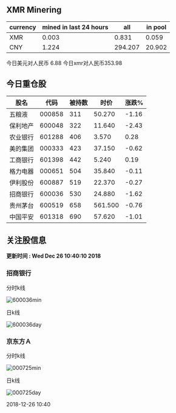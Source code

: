 ## XMR Minering

|currency|mined in last 24 hours|all|in pool|
|---|---|---|---|
|XMR|0.003|0.831|0.059|
|CNY|1.224|294.207|20.902|

今日美元对人民币 6.88	今日xmr对人民币353.98


## 今日重仓股 

|股名|代码|被持数|时价|涨跌%|
|---|---|---|---|---|
|五粮液|000858|311|50.270|-1.16|
|保利地产|600048|322|11.640|-2.43|
|农业银行|601288|406|3.570|0.28|
|美的集团|000333|423|37.150|-0.62|
|工商银行|601398|442|5.240|0.19|
|格力电器|000651|504|35.840|-0.11|
|伊利股份|600887|519|22.370|-0.27|
|招商银行|600036|530|24.880|-1.62|
|贵州茅台|600519|658|561.500|-0.76|
|中国平安|601318|690|57.620|-1.01|

## 关注股信息
**更新时间 : Wed Dec 26 10:40:10 2018**
### 招商银行 
分时k线

![600036min](http://image.sinajs.cn/newchart/min/n/sh600036.gif)

日k线

![600036day](http://image.sinajs.cn/newchart/daily/n/sh600036.gif)

### 京东方Ａ 
分时k线

![000725min](http://image.sinajs.cn/newchart/min/n/sz000725.gif)

日k线

![000725day](http://image.sinajs.cn/newchart/daily/n/sz000725.gif)

2018-12-26 10:40